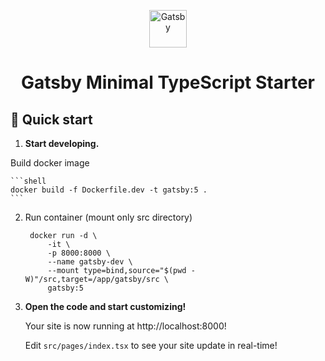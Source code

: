 <p align="center">
  <a href="https://www.gatsbyjs.com/?utm_source=starter&utm_medium=readme&utm_campaign=minimal-starter-ts">
    <img alt="Gatsby" src="https://www.gatsbyjs.com/Gatsby-Monogram.svg" width="60" />
  </a>
</p>
<h1 align="center">
  Gatsby Minimal TypeScript Starter
</h1>

## 🚀 Quick start

1.  **Start developing.**

   Build docker image

    ```shell
    docker build -f Dockerfile.dev -t gatsby:5 .
    ```
2. Run container (mount only src directory)

   ```shell
    docker run -d \
  		-it \
  		-p 8000:8000 \
  		--name gatsby-dev \
  		--mount type=bind,source="$(pwd -W)"/src,target=/app/gatsby/src \
  		gatsby:5
   ```

3.  **Open the code and start customizing!**

    Your site is now running at http://localhost:8000!

    Edit `src/pages/index.tsx` to see your site update in real-time!
